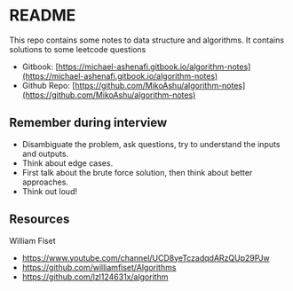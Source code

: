 # README

This repo contains some notes to data structure and algorithms. 
It contains solutions to some leetcode questions

* Gitbook: [https://michael-ashenafi.gitbook.io/algorithm-notes](https://michael-ashenafi.gitbook.io/algorithm-notes)
* Github Repo: [https://github.com/MikoAshu/algorithm-notes](https://github.com/MikoAshu/algorithm-notes)

## Remember during interview

* Disambiguate the problem, ask questions, try to understand the inputs and outputs.
* Think about edge cases.
* First talk about the brute force solution, then think about better approaches.
* Think out loud!

## Resources

William Fiset

* https://www.youtube.com/channel/UCD8yeTczadqdARzQUp29PJw
* https://github.com/williamfiset/Algorithms
* https://github.com/lzl124631x/algorithm